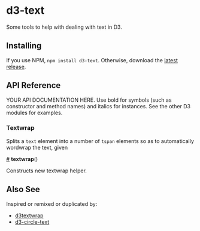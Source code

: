 # d3-text

Some tools to help with dealing with text in D3.

## Installing

If you use NPM, `npm install d3-text`. Otherwise, download the [latest release](https://github.com/vlandham/d3-text/releases/latest).

## API Reference

YOUR API DOCUMENTATION HERE. Use bold for symbols (such as constructor and method names) and italics for instances. See the other D3 modules for examples.

### Textwrap

Splits a `text` element into a number of `tspan` elements so as to automatically wordwrap the text, given

<a href="#textwrap" name="textwrap">#</a> <b>textwrap</b>()

Constructs new textwrap helper.


## Also See

Inspired or remixed or duplicated by:

* [d3textwrap](https://github.com/vijithassar/d3textwrap)
* [d3-circle-text](https://github.com/musically-ut/d3-circle-text)
